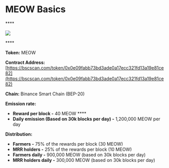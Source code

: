 # MEOW Basics

\*\*\*\*

![](../.gitbook/assets/group-501.png)

\*\*\*\*

**Token:** MEOW

**Contract Address:** [https://bscscan.com/token/0x0e09fabb73bd3ade0a17ecc321fd13a19e81ce82](https://bscscan.com/token/0x0e09fabb73bd3ade0a17ecc321fd13a19e81ce82) 

**Chain:** Binance Smart Chain \(BEP-20\)

**Emission rate:** 

* **Reward per block -**  40 MEOW                                                                                                       ****
* **Daily emission \(Based on 30k blocks per day\) -**  1,200,000 MEOW per day

**Distribution:**

* **Farmers -** 75% of the rewards per block \(30 MEOW\)
* **MRR holders -** 25% of the rewards per block \(10 MEOW\)
* **Farmers daily -** 900,000 MEOW \(based on 30k blocks per day\)
* **MRR holders daily -** 300,000 MEOW \(based on 30k blocks per day\)

